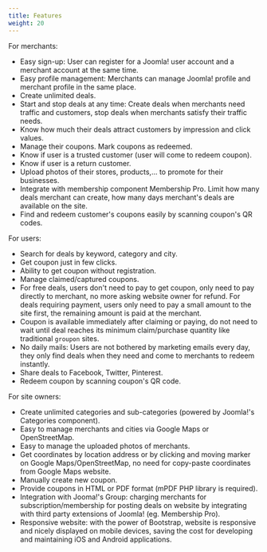 ```yaml
---
title: Features
weight: 20
---
```


For merchants:

*   Easy sign-up: User can register for a Joomla! user account and a merchant account at the same time.
*   Easy profile management: Merchants can manage Joomla! profile and merchant profile in the same place.
*   Create unlimited deals.
*   Start and stop deals at any time: Create deals when merchants need traffic and customers, stop deals when merchants satisfy their traffic needs.
*   Know how much their deals attract customers by impression and click values.
*   Manage their coupons. Mark coupons as redeemed.
*   Know if user is a trusted customer (user will come to redeem coupon).
*   Know if user is a return customer.
*   Upload photos of their stores, products,... to promote for their businesses.
*   Integrate with membership component Membership Pro. Limit how many deals merchant can create, how many days merchant's deals are available on the site.
*   Find and redeem customer's coupons easily by scanning coupon's QR codes.

For users:

*   Search for deals by keyword, category and city.
*   Get coupon just in few clicks.
*   Ability to get coupon without registration.
*   Manage claimed/captured coupons.
*   For free deals, users don't need to pay to get coupon, only need to pay directly to merchant, no more asking website owner for refund. For deals requiring payment, users only need to pay a small amount to the site first, the remaining amount is paid at the merchant.
*   Coupon is available immediately after claiming or paying, do not need to wait until deal reaches its minimum claim/purchase quantity like traditional `groupon` sites.
*   No daily mails: Users are not bothered by marketing emails every day, they only find deals when they need and come to merchants to redeem instantly.
*   Share deals to Facebook, Twitter, Pinterest.
*   Redeem coupon by scanning coupon's QR code.

For site owners:

*   Create unlimited categories and sub-categories (powered by Joomla!'s Categories component).
*   Easy to manage merchants and cities via Google Maps or OpenStreetMap.
*   Easy to manage the uploaded photos of merchants.
*   Get coordinates by location address or by clicking and moving marker on Google Maps/OpenStreetMap, no need for copy-paste coordinates from Google Maps website.
*   Manually create new coupon.
*   Provide coupons in HTML or PDF format (mPDF PHP library is required).
*   Integration with Jooma!'s Group: charging merchants for subscription/membership for posting deals on website by integrating with third party extensions of Joomla! (eg. Membership Pro).
*   Responsive website: with the power of Bootstrap, website is responsive and nicely displayed on mobile devices, saving the cost for developing and maintaining iOS and Android applications.

